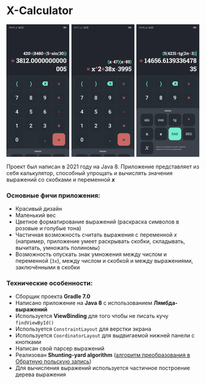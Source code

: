 # X-Calculator

![](https://github.com/s0ba4/IT-Samsung_project/raw/master/screenshots/1.png)



Проект был написан в 2021 году на Java 8. Приложение представляет из себя калькулятор, способный упрощать и вычислять значения выражений со скобками и переменной ***x***

### Основные фичи приложения:

- Красивый дизайн
- Маленький вес
- Цветное форматирование выражений (раскраска символов в розовые и голубые тона)
- Частичная возможность считать выражения с переменной *x* (например, приложение умеет раскрывать скобки, складывать, вычитать, умножать полиномы)
- Возможность опускать знак умножения между числом и переменной (`3x`), между числом и скобкой и между выражениями, заключёнными в скобки

### Технические особенности:

- Сборщик проекта **Gradle 7.0**
- Написано приложение на **Java 8** с использованием **Лямбда-выражений**
- Используется **ViewBinding** для того чтобы не писать кучу `findViewById()`
- Используется `ConstraintLayout` для верстки экрана
- Используется `CoordinatorLayout` для выдвигаемой нижней панели с кнопками
- Написан свой парсер выражений
- Реализован **Shunting-yard algorithm** ([алгоритм преобразования в Обратную польскую запись](https://en.wikipedia.org/wiki/Shunting-yard_algorithm)) 
- Для вычисления выражений используется частичное построение дерева выражения
